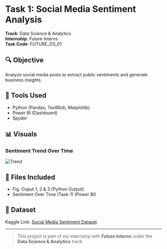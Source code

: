 # Task 1: Social Media Sentiment Analysis

**Track**: Data Science & Analytics  
**Internship**: Future Interns  
**Task Code**: FUTURE_DS_01  

## 🔍 Objective
Analyze social media posts to extract public sentiments and generate business insights.

## 🧰 Tools Used
- Python (Pandas, TextBlob, Matplotlib)
- Power BI (Dashboard)
- Spyder

## 📊 Visuals

### Sentiment Trend Over Time
![Trend](sentiment_trend.png)

## 📂 Files Included
- Fig. Ouput 1, 2 & 3 (Python Output)
- Sentiment Over Time (Task-1) (Power BI)
## 📎 Dataset
Kaggle Link: [Social Media Sentiment Dataset](https://www.kaggle.com/datasets/kashishparmar02/social-media-sentiments-analysis-dataset)

---

> This project is part of my internship with **Future Interns** under the **Data Science & Analytics** track.
